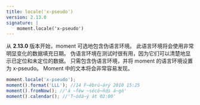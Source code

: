 ```yaml
---
title: locale('x-pseudo')
version: 2.13.0
signature: | 
    moment.locale('x-pseudo')
---
```


从 **2.13.0** 版本开始，moment 可选地包含伪语言环境。
此语言环境将会使用非常明显变化的数据填充日期。
伪语言环境在测试时很有用，因为它们可以清楚地显示已定位和未定位的数据。
只需包含伪语言环境，并将 moment 的语言环境设置为 x-pseudo。 
Moment 中的文本将会非常容易发现。

```javascript
moment.locale('x-pseudo');
moment().format('LLL'); //14 F~ébrú~árý 2010 15:25
moment().fromNow(); //'á ~féw ~sécó~ñds á~gó'
moment().calendar(); //'T~ódá~ý át 02:00'
```